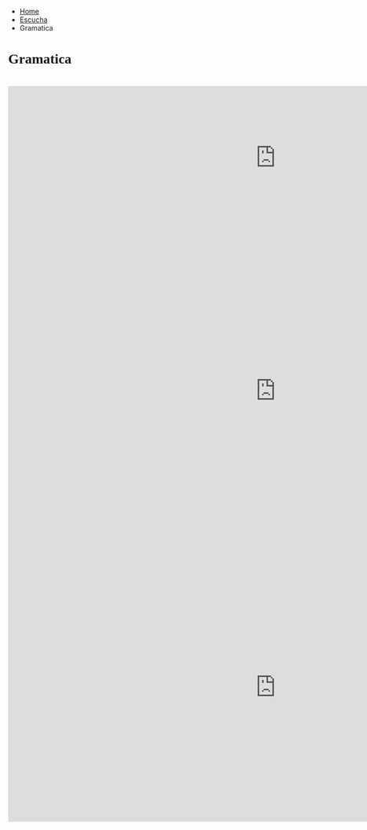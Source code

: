 

<ul class="breadcrumb">
  <li><a href="index.html">Home</a></li>
  <li><a href="Eschuca.html">Escucha</a></li>
  <li>Gramatica</li>
  </ul>

<html>
<body>

<h1 style="font-family:Cooper Black;"> Gramatica <h1>

<body background="rainbow.jpg">










<iframe src="https://h5p.org/h5p/embed/136158" width="1090" height="291" frameborder="0" allowfullscreen="allowfullscreen"></iframe><script src="https://h5p.org/sites/all/modules/h5p/library/js/h5p-resizer.js" charset="UTF-8"></script>


<iframe src="https://h5p.org/h5p/embed/151642" width="1090" height="660" frameborder="0" allowfullscreen="allowfullscreen"></iframe><script src="https://h5p.org/sites/all/modules/h5p/library/js/h5p-resizer.js" charset="UTF-8"></script>

<iframe src="https://h5p.org/h5p/embed/165917" width="1090" height="548" frameborder="0" allowfullscreen="allowfullscreen"></iframe><script src="https://h5p.org/sites/all/modules/h5p/library/js/h5p-resizer.js" charset="UTF-8"></script>
